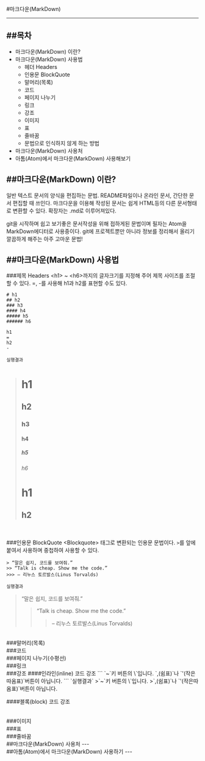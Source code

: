 #마크다운(MarkDown)
***
##목차
----------
- 마크다운(MarkDown) 이란?
- 마크다운(MarkDown) 사용법
  - 헤더 Headers
  - 인용문 BlockQuote
  - 말머리(목록)
  - 코드
  - 페이지 나누기
  - 링크
  - 강조
  - 이미지
  - 표
  - 줄바꿈
  - 문법으로 인식하지 않게 하는 방법
- 마크다운(MarkDown) 사용처
- 아톰(Atom)에서 마크다운(MarkDown) 사용해보기


##마크다운(MarkDown) 이란?
-------------------------
일반 텍스트 문서의 양식을 편집하는 문법.
README파일이나 온라인 문서, 간단한 문서 편집할 때 쓰인다.
마크다운을 이용해 작성된 문서는 쉽게 HTML등의 다른 문서형태로 변환할 수 있다.
확장자는 .md로 이루어져있다.

git을 시작하며 쉽고 보기좋은 문서작성을 위해 접하게된 문법이며 필자는 Atom을 MarkDown에디터로 사용중이다.
git에 프로젝트뿐만 아니라 정보를 정리해서 올리기 깔끔하게 해주는 아주 고마운 문법!

##마크다운(MarkDown) 사용법
---
###제목 Headers
\<h1> ~ \<h6>까지의 글자크기를 지정해 주어 제목 사이즈를 조절할 수 있다.
\=, -를 사용해 h1과 h2를 표현할 수도 있다.
```
# h1
## h2
### h3
#### h4
##### h5
###### h6

h1
=
h2
-
```

`실행결과`
># h1
>## h2
>### h3
>#### h4
>##### h5
>###### h6
>h1
>=
>h2
>-
</br>

###인용문 BlockQuote
\<Blockquote> 태그로 변환되는 인용문 문법이다.
`>`를 앞에 붙여서 사용하며 중첩하여 사용할 수 있다.
```
> “말은 쉽지, 코드를 보여줘.”
>> “Talk is cheap. Show me the code.”
>>> – 리누스 토르발스(Linus Torvalds)
```
`실행결과`
> “말은 쉽지, 코드를 보여줘.”
>> “Talk is cheap. Show me the code.”
>>> – 리누스 토르발스(Linus Torvalds)
</br>
###말머리(목록)

</br>
###코드

</br>
###페이지 나누기(수평선)

</br>
###링크

</br>
###강조
####인라인(inline) 코드 강조
```
`~`키 버튼의 \`입니다.
`,(쉼표)`나 `'(작은따옴표)`버튼이 아닙니다.
```
`실행결과`
>`~`키 버튼의 \`입니다.
>`,(쉼표)`나 `'(작은따옴표)`버튼이 아닙니다.

####블록(block) 코드 강조

</br>
###이미지

</br>
###표

</br>
###줄바꿈
</br>
##마크다운(MarkDown) 사용처
---

</br>
##아톰(Atom)에서 마크다운(MarkDown) 사용하기
---
